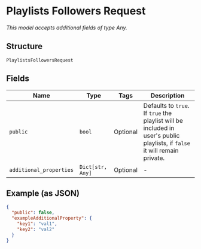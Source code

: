 
# Playlists Followers Request

*This model accepts additional fields of type Any.*

## Structure

`PlaylistsFollowersRequest`

## Fields

| Name | Type | Tags | Description |
|  --- | --- | --- | --- |
| `public` | `bool` | Optional | Defaults to `true`. If `true` the playlist will be included in user's public playlists, if `false` it will remain private. |
| `additional_properties` | `Dict[str, Any]` | Optional | - |

## Example (as JSON)

```json
{
  "public": false,
  "exampleAdditionalProperty": {
    "key1": "val1",
    "key2": "val2"
  }
}
```

